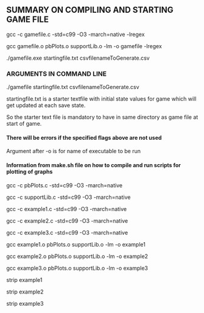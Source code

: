 ## SUMMARY ON COMPILING AND STARTING GAME FILE

gcc -c gamefile.c -std=c99 -O3 -march=native -lregex

gcc gamefile.o pbPlots.o supportLib.o -lm -o gamefile -lregex

./gamefile.exe startingfile.txt csvfilenameToGenerate.csv

### ARGUMENTS IN COMMAND LINE

./gamefile startingfile.txt csvfilenameToGenerate.csv

startingfile.txt is a starter textfile with initial state values for game which will get updated at each save state.

So the starter text file is mandatory to have in same directory as game file at start of game.

#### There will be errors if the specified flags above are not used

Argument after -o is for name of executable to be run

#### Information from make.sh file on how to compile and run scripts for plotting of graphs

gcc -c pbPlots.c -std=c99 -O3 -march=native

gcc -c supportLib.c -std=c99 -O3 -march=native

gcc -c example1.c -std=c99 -O3 -march=native

gcc -c example2.c -std=c99 -O3 -march=native

gcc -c example3.c -std=c99 -O3 -march=native

gcc example1.o pbPlots.o supportLib.o -lm -o example1

gcc example2.o pbPlots.o supportLib.o -lm -o example2

gcc example3.o pbPlots.o supportLib.o -lm -o example3

strip example1

strip example2

strip example3
